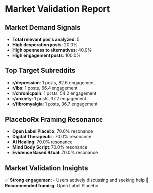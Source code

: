 # Market Validation Report

## Market Demand Signals
- **Total relevant posts analyzed**: 5
- **High desperation posts**: 20.0%
- **High openness to alternatives**: 40.0%
- **High engagement posts**: 100.0%

## Top Target Subreddits
- **r/depression**: 1 posts, 82.6 engagement
- **r/ibs**: 1 posts, 66.4 engagement
- **r/chronicpain**: 1 posts, 54.2 engagement
- **r/anxiety**: 1 posts, 37.2 engagement
- **r/fibromyalgia**: 1 posts, 36.7 engagement

## PlaceboRx Framing Resonance
- **Open Label Placebo**: 70.0% resonance
- **Digital Therapeutic**: 70.0% resonance
- **Ai Healing**: 70.0% resonance
- **Mind Body Script**: 70.0% resonance
- **Evidence Based Ritual**: 70.0% resonance

## Market Validation Insights
✅ **Strong engagement** - Users actively discussing and seeking help
🎯 **Recommended framing**: Open Label Placebo